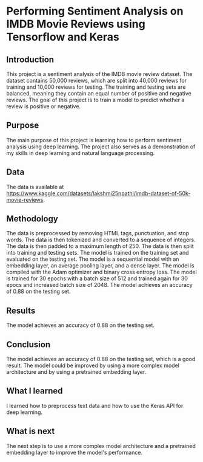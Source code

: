 # Performing Sentiment Analysis on IMDB Movie Reviews using Tensorflow and Keras

## Introduction

This project is a sentiment analysis of the IMDB movie review dataset. The dataset contains 50,000 reviews, which are split into 40,000 reviews for training and 10,000 reviews for testing. The training and testing sets are balanced, meaning they contain an equal number of positive and negative reviews. The goal of this project is to train a model to predict whether a review is positive or negative.

## Purpose

The main purpose of this project is learning how to perform sentiment analysis using deep learning. The project also serves as a demonstration of my skills in deep learning and natural language processing.

## Data

The data is available at https://www.kaggle.com/datasets/lakshmi25npathi/imdb-dataset-of-50k-movie-reviews.

## Methodology

The data is preprocessed by removing HTML tags, punctuation, and stop words. The data is then tokenized and converted to a sequence of integers. The data is then padded to a maximum length of 250. The data is then split into training and testing sets. The model is trained on the training set and evaluated on the testing set. The model is a sequential model with an embedding layer, an average pooling layer, and a dense layer. The model is compiled with the Adam optimizer and binary cross entropy loss. The model is trained for 30 epochs with a batch size of 512 and trained again for 30 epocs and increased batch size of 2048. The model achieves an accuracy of 0.88 on the testing set.

## Results

The model achieves an accuracy of 0.88 on the testing set.

## Conclusion

The model achieves an accuracy of 0.88 on the testing set, which is a good result. The model could be improved by using a more complex model architecture and by using a pretrained embedding layer.

## What I learned

I learned how to preprocess text data and how to use the Keras API for deep learning.

## What is next

The next step is to use a more complex model architecture and a pretrained embedding layer to improve the model's performance.
